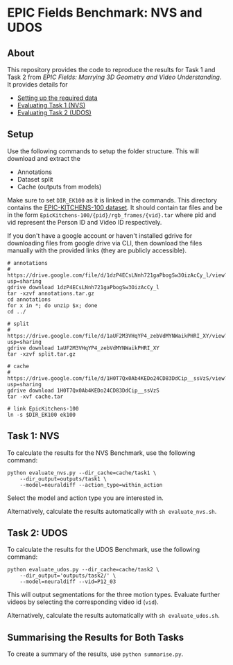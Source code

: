 
# EPIC Fields Benchmark: NVS and UDOS

## About

This repository provides the code to reproduce the results for Task 1 and Task 2 from *EPIC Fields: Marrying 3D Geometry and Video Understanding*. It provides details for
- [Setting up the required data](#setup)
- [Evaluating Task 1 (NVS)](#task-1-nvs)
- [Evaluating Task 2 (UDOS)](#task-2-udos)

## Setup

Use the following commands to setup the folder structure. This will download and extract the
- Annotations
- Dataset split
- Cache (outputs from models)

Make sure to set `DIR_EK100` as it is linked in the commands. This directory contains the [EPIC-KITCHENS-100 dataset](https://data.bris.ac.uk/data/dataset/2g1n6qdydwa9u22shpxqzp0t8m). It should contain tar files and be in the form `EpicKitchens-100/{pid}/rgb_frames/{vid}.tar` where pid and vid represent the Person ID and Video ID respectively.

If you don't have a google account or haven't installed gdrive for downloading files from google drive via CLI, then download the files manually with the provided links (they are publicly accessible).

```
# annotations
# https://drive.google.com/file/d/1dzP4ECsLNnh721gaPbogSw3OizAcCy_l/view?usp=sharing
gdrive download 1dzP4ECsLNnh721gaPbogSw3OizAcCy_l
tar -xzvf annotations.tar.gz
cd annotations
for x in *; do unzip $x; done
cd ../

# split
# https://drive.google.com/file/d/1aUF2M3VHqYP4_zebVdMYNWaikPHRI_XY/view?usp=sharing
gdrive download 1aUF2M3VHqYP4_zebVdMYNWaikPHRI_XY
tar -xzvf split.tar.gz

# cache
# https://drive.google.com/file/d/1H0T7Qx0Ab4KEDo24CD83DdCip__ssVzS/view?usp=sharing
gdrive download 1H0T7Qx0Ab4KEDo24CD83DdCip__ssVzS
tar -xvf cache.tar

# link EpicKitchens-100
ln -s $DIR_EK100 ek100
```

## Task 1: NVS

To calculate the results for the NVS Benchmark, use the following command:

```
python evaluate_nvs.py --dir_cache=cache/task1 \
	--dir_output=outputs/task1 \
	--model=neuraldiff --action_type=within_action
```

Select the model and action type you are interested in.

Alternatively, calculate the results automatically with `sh evaluate_nvs.sh`.

## Task 2: UDOS

To calculate the results for the UDOS Benchmark, use the following command:

```
python evaluate_udos.py --dir_cache=cache/task2 \
	--dir_output='outputs/task2/' \
	--model=neuraldiff --vid=P12_03
```

This will output segmentations for the three motion types. Evaluate further videos by selecting the corresponding video id (`vid`).

Alternatively, calculate the results automatically with `sh evaluate_udos.sh`.

## Summarising the Results for Both Tasks

To create a summary of the results, use `python summarise.py`.
